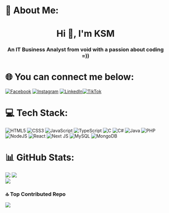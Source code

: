 # 💫 About Me:
<h1 align="center">Hi 👋, I'm KSM</h1><h3 align="center">An IT Business Analyst from void with a passion about coding =))</h3>


# 🌐 You can connect me below:
[![Facebook](https://img.shields.io/badge/Facebook-%231877F2.svg?style=for-the-badge&logo=Facebook&logoColor=white)](https://facebook.com/chienngo.ueh)
 [![Instagram](https://img.shields.io/badge/Instagram-%23E4405F.svg?style=for-the-badge&logo=Instagram&logoColor=white)](https://instagram.com/___elg__ksm___/) [![LinkedIn](https://img.shields.io/badge/linkedin-%230077B5.svg?style=for-the-badge&logo=linkedin&logoColor=white)](https://linkedin.com/in/chienngo)[![TikTok](https://img.shields.io/badge/TikTok-%23000000.svg?style=for-the-badge&logo=TikTok&logoColor=white)](https://www.tiktok.com/@raumasuaduatranchautrang)

# 💻 Tech Stack:
![HTML5](https://img.shields.io/badge/html5-%23E34F26.svg?style=for-the-badge&logo=html5&logoColor=white) ![CSS3](https://img.shields.io/badge/css3-%231572B6.svg?style=for-the-badge&logo=css3&logoColor=white) ![JavaScript](https://img.shields.io/badge/javascript-%23323330.svg?style=for-the-badge&logo=javascript&logoColor=%23F7DF1E) ![TypeScript](https://img.shields.io/badge/typescript-%23007ACC.svg?style=for-the-badge&logo=typescript&logoColor=white) ![C](https://img.shields.io/badge/c-%2300599C.svg?style=for-the-badge&logo=c&logoColor=white) ![C#](https://img.shields.io/badge/c%23-%23239120.svg?style=for-the-badge&logo=csharp&logoColor=white) ![Java](https://img.shields.io/badge/java-%23ED8B00.svg?style=for-the-badge&logo=openjdk&logoColor=white) ![PHP](https://img.shields.io/badge/php-%23777BB4.svg?style=for-the-badge&logo=php&logoColor=white) ![NodeJS](https://img.shields.io/badge/node.js-6DA55F?style=for-the-badge&logo=node.js&logoColor=white) ![React](https://img.shields.io/badge/react-%2320232a.svg?style=for-the-badge&logo=react&logoColor=%2361DAFB) ![Next JS](https://img.shields.io/badge/Next-black?style=for-the-badge&logo=next.js&logoColor=white) ![MySQL](https://img.shields.io/badge/mysql-4479A1.svg?style=for-the-badge&logo=mysql&logoColor=white) ![MongoDB](https://img.shields.io/badge/MongoDB-%234ea94b.svg?style=for-the-badge&logo=mongodb&logoColor=white)
# 📊 GitHub Stats:
![](https://github-readme-stats.vercel.app/api?username=ksm2k3qhh&theme=radical&hide_border=false&include_all_commits=false&count_private=false)
![](https://github-readme-streak-stats.herokuapp.com/?user=ksm2k3qhh&theme=radical&hide_border=false)<br/>
<span style="align: center">![](https://github-readme-stats.vercel.app/api/top-langs/?username=ksm2k3qhh&theme=radical&hide_border=false&include_all_commits=false&count_private=false&layout=compact)</span>

### 🔝 Top Contributed Repo
![](https://github-contributor-stats.vercel.app/api?username=ksm2k3qhh&limit=5&theme=dark&combine_all_yearly_contributions=true)

<!-- Proudly created with GPRM ( https://gprm.itsvg.in ) -->
